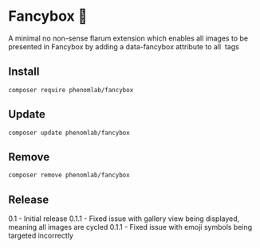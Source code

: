 # Fancybox 🔗
A minimal no non-sense flarum extension which enables all images to be presented in Fancybox by adding a data-fancybox attribute to all <img> tags

## Install
`composer require phenomlab/fancybox`

## Update
`composer update phenomlab/fancybox`

## Remove
`composer remove phenomlab/fancybox`

## Release

0.1 - Initial release
0.1.1 - Fixed issue with gallery view being displayed, meaning all images are cycled
0.1.1 - Fixed issue with emoji symbols being targeted incorrectly

